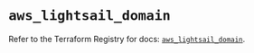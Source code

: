 # `aws_lightsail_domain`

Refer to the Terraform Registry for docs: [`aws_lightsail_domain`](https://registry.terraform.io/providers/hashicorp/aws/6.8.0/docs/resources/lightsail_domain).
